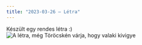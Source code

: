 ```yaml
---
title: "2023-03-26 – Létra"
---
```


Készült egy rendes létra :)
![A létra, még Töröcskén várja, hogy valaki kivigye](/tanya/img/letra.jpg)
